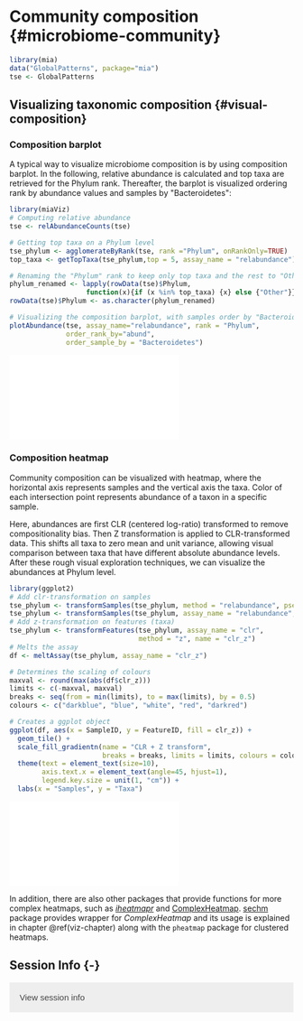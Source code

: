 # Community composition {#microbiome-community}

<script>
document.addEventListener("click", function (event) {
    if (event.target.classList.contains("rebook-collapse")) {
        event.target.classList.toggle("active");
        var content = event.target.nextElementSibling;
        if (content.style.display === "block") {
            content.style.display = "none";
        } else {
            content.style.display = "block";
        }
    }
})
</script>

<style>
.rebook-collapse {
  background-color: #eee;
  color: #444;
  cursor: pointer;
  padding: 18px;
  width: 100%;
  border: none;
  text-align: left;
  outline: none;
  font-size: 15px;
}

.rebook-content {
  padding: 0 18px;
  display: none;
  overflow: hidden;
  background-color: #f1f1f1;
}
</style>


```r
library(mia)
data("GlobalPatterns", package="mia")
tse <- GlobalPatterns
```

## Visualizing taxonomic composition {#visual-composition}

### Composition barplot

A typical way to visualize microbiome composition is by using
composition barplot. In the following, relative abundance is
calculated and top taxa are retrieved for the Phylum rank. Thereafter,
the barplot is visualized ordering rank by abundance values and
samples by "Bacteroidetes":


```r
library(miaViz)
# Computing relative abundance
tse <- relAbundanceCounts(tse)

# Getting top taxa on a Phylum level
tse_phylum <- agglomerateByRank(tse, rank ="Phylum", onRankOnly=TRUE)
top_taxa <- getTopTaxa(tse_phylum,top = 5, assay_name = "relabundance")

# Renaming the "Phylum" rank to keep only top taxa and the rest to "Other"
phylum_renamed <- lapply(rowData(tse)$Phylum,
                   function(x){if (x %in% top_taxa) {x} else {"Other"}})
rowData(tse)$Phylum <- as.character(phylum_renamed)

# Visualizing the composition barplot, with samples order by "Bacteroidetes"
plotAbundance(tse, assay_name="relabundance", rank = "Phylum",
              order_rank_by="abund", 
              order_sample_by = "Bacteroidetes")
```

![](21_microbiome_community_files/figure-latex/unnamed-chunk-1-1.pdf)<!-- --> 

### Composition heatmap 

Community composition can be visualized with heatmap, where the
horizontal axis represents samples and the vertical axis the
taxa. Color of each intersection point represents abundance of a taxon
in a specific sample.

Here,  abundances are  first CLR  (centered log-ratio)  transformed to
remove  compositionality bias. Then  Z  transformation  is applied  to
CLR-transformed  data. This  shifts all  taxa  to zero  mean and  unit
variance, allowing visual comparison  between taxa that have different
absolute  abundance  levels.  After  these  rough  visual  exploration
techniques, we can visualize the abundances at Phylum level.


```r
library(ggplot2)
# Add clr-transformation on samples
tse_phylum <- transformSamples(tse_phylum, method = "relabundance", pseudocount = 1)
tse_phylum <- transformSamples(tse_phylum, assay_name = "relabundance", method = "clr")
# Add z-transformation on features (taxa)
tse_phylum <- transformFeatures(tse_phylum, assay_name = "clr", 
                                method = "z", name = "clr_z")
# Melts the assay
df <- meltAssay(tse_phylum, assay_name = "clr_z")

# Determines the scaling of colours
maxval <- round(max(abs(df$clr_z)))
limits <- c(-maxval, maxval)
breaks <- seq(from = min(limits), to = max(limits), by = 0.5)
colours <- c("darkblue", "blue", "white", "red", "darkred")

# Creates a ggplot object
ggplot(df, aes(x = SampleID, y = FeatureID, fill = clr_z)) +
  geom_tile() +
  scale_fill_gradientn(name = "CLR + Z transform", 
                       breaks = breaks, limits = limits, colours = colours) + 
  theme(text = element_text(size=10),
        axis.text.x = element_text(angle=45, hjust=1),
        legend.key.size = unit(1, "cm")) +
  labs(x = "Samples", y = "Taxa")
```

![](21_microbiome_community_files/figure-latex/heatmap-1.pdf)<!-- --> 

In addition, there are also other packages that provide functions for more complex heatmaps,
such as [_iheatmapr_](https://docs.ropensci.org/iheatmapr/articles/full_vignettes/iheatmapr.html)
and [ComplexHeatmap](https://academic.oup.com/bioinformatics/article/32/18/2847/1743594?login=true).
[sechm](http://www.bioconductor.org/packages/release/bioc/vignettes/sechm/inst/doc/sechm.html)
package provides wrapper for _ComplexHeatmap_ and its usage is explained in chapter \@ref(viz-chapter)
along with the `pheatmap` package for clustered heatmaps.

## Session Info {-}

<button class="rebook-collapse">View session info</button>
<div class="rebook-content">
```
R version 4.2.1 (2022-06-23)
Platform: x86_64-pc-linux-gnu (64-bit)
Running under: Ubuntu 20.04.4 LTS

Matrix products: default
BLAS:   /usr/lib/x86_64-linux-gnu/openblas-pthread/libblas.so.3
LAPACK: /usr/lib/x86_64-linux-gnu/openblas-pthread/liblapack.so.3

locale:
 [1] LC_CTYPE=en_US.UTF-8       LC_NUMERIC=C              
 [3] LC_TIME=en_US.UTF-8        LC_COLLATE=en_US.UTF-8    
 [5] LC_MONETARY=en_US.UTF-8    LC_MESSAGES=en_US.UTF-8   
 [7] LC_PAPER=en_US.UTF-8       LC_NAME=C                 
 [9] LC_ADDRESS=C               LC_TELEPHONE=C            
[11] LC_MEASUREMENT=en_US.UTF-8 LC_IDENTIFICATION=C       

attached base packages:
[1] stats4    stats     graphics  grDevices utils     datasets  methods  
[8] base     

other attached packages:
 [1] miaViz_1.5.4                   ggraph_2.1.0                  
 [3] ggplot2_3.4.0                  mia_1.5.17                    
 [5] MultiAssayExperiment_1.24.0    TreeSummarizedExperiment_2.1.4
 [7] Biostrings_2.66.0              XVector_0.38.0                
 [9] SingleCellExperiment_1.20.0    SummarizedExperiment_1.28.0   
[11] Biobase_2.58.0                 GenomicRanges_1.50.1          
[13] GenomeInfoDb_1.34.3            IRanges_2.32.0                
[15] S4Vectors_0.36.0               BiocGenerics_0.44.0           
[17] MatrixGenerics_1.10.0          matrixStats_0.63.0-9003       
[19] BiocStyle_2.24.0               rebook_1.6.0                  

loaded via a namespace (and not attached):
  [1] ggtree_3.4.4                ggnewscale_0.4.8           
  [3] ggbeeswarm_0.6.0            colorspace_2.0-3           
  [5] ellipsis_0.3.2              scuttle_1.8.0              
  [7] BiocNeighbors_1.16.0        aplot_0.1.8                
  [9] farver_2.1.1                graphlayouts_0.8.3         
 [11] ggrepel_0.9.2               bit64_4.0.5                
 [13] fansi_1.0.3                 decontam_1.18.0            
 [15] codetools_0.2-18            splines_4.2.1              
 [17] sparseMatrixStats_1.10.0    cachem_1.0.6               
 [19] knitr_1.40                  scater_1.26.1              
 [21] polyclip_1.10-4             jsonlite_1.8.3             
 [23] cluster_2.1.4               graph_1.74.0               
 [25] ggforce_0.4.1               BiocManager_1.30.19        
 [27] compiler_4.2.1              assertthat_0.2.1           
 [29] Matrix_1.5-3                fastmap_1.1.0              
 [31] lazyeval_0.2.2              cli_3.4.1                  
 [33] tweenr_2.0.2                BiocSingular_1.14.0        
 [35] htmltools_0.5.3             tools_4.2.1                
 [37] igraph_1.3.5                rsvd_1.0.5                 
 [39] gtable_0.3.1                glue_1.6.2                 
 [41] GenomeInfoDbData_1.2.9      reshape2_1.4.4             
 [43] dplyr_1.0.10                Rcpp_1.0.9                 
 [45] vctrs_0.5.1                 ape_5.6-2                  
 [47] nlme_3.1-160                DECIPHER_2.26.0            
 [49] DelayedMatrixStats_1.20.0   xfun_0.35                  
 [51] stringr_1.4.1               beachmat_2.14.0            
 [53] lifecycle_1.0.3             irlba_2.3.5.1              
 [55] XML_3.99-0.12               zlibbioc_1.44.0            
 [57] MASS_7.3-58.1               scales_1.2.1               
 [59] tidygraph_1.2.2             parallel_4.2.1             
 [61] yaml_2.3.6                  memoise_2.0.1              
 [63] gridExtra_2.3               ggfun_0.0.8                
 [65] yulab.utils_0.0.5           stringi_1.7.8              
 [67] RSQLite_2.2.18              highr_0.9                  
 [69] ScaledMatrix_1.6.0          tidytree_0.4.1             
 [71] permute_0.9-7               filelock_1.0.2             
 [73] BiocParallel_1.32.1         rlang_1.0.6                
 [75] pkgconfig_2.0.3             bitops_1.0-7               
 [77] evaluate_0.18               lattice_0.20-45            
 [79] purrr_0.3.5                 labeling_0.4.2             
 [81] patchwork_1.1.2             treeio_1.22.0              
 [83] CodeDepends_0.6.5           bit_4.0.5                  
 [85] tidyselect_1.2.0            plyr_1.8.8                 
 [87] magrittr_2.0.3              bookdown_0.30              
 [89] R6_2.5.1                    generics_0.1.3             
 [91] DelayedArray_0.24.0         DBI_1.1.3                  
 [93] withr_2.5.0                 pillar_1.8.1               
 [95] mgcv_1.8-41                 RCurl_1.98-1.9             
 [97] tibble_3.1.8                dir.expiry_1.4.0           
 [99] crayon_1.5.2                utf8_1.2.2                 
[101] rmarkdown_2.18              viridis_0.6.2              
[103] grid_4.2.1                  blob_1.2.3                 
[105] vegan_2.6-4                 digest_0.6.30              
[107] tidyr_1.2.1                 gridGraphics_0.5-1         
[109] munsell_0.5.0               DirichletMultinomial_1.40.0
[111] ggplotify_0.1.0             beeswarm_0.4.0             
[113] viridisLite_0.4.1           vipor_0.4.5                
```
</div>

